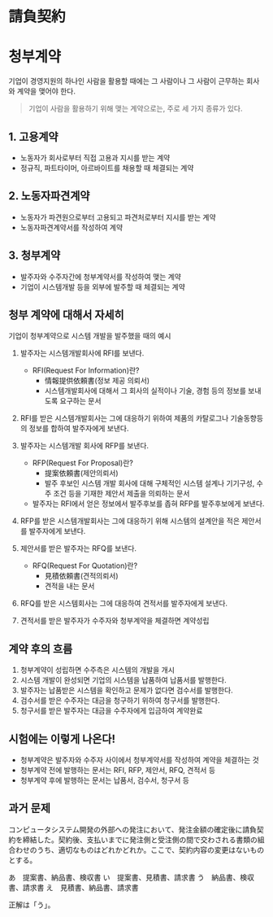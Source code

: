 # 請負契約
# 청부계약

기업이 경영지원의 하나인 사람을 활용할 때에는 그 사람이나 그 사람이 근무하는 회사와 계약을 맺어야 한다.

> 기업이 사람을 활용하기 위해 맺는 계약으로는, 주로 세 가지 종류가 있다.

## 1. 고용계약

- 노동자가 회사로부터 직접 고용과 지시를 받는 계약
- 정규직, 파트타이머, 아르바이트를 채용할 때 체결되는 계약

## 2. 노동자파견계약

- 노동자가 파견원으로부터 고용되고 파견처로부터 지시를 받는 계약
- 노동자파견계약서를 작성하여 계약

## 3. 청부계약

- 발주자와 수주자간에 청부계약서를 작성하여 맺는 계약
- 기업이 시스템개발 등을 외부에 발주할 때 체결되는 계약

## 청부 계약에 대해서 자세히

기업이 청부계약으로 시스템 개발을 발주했을 때의 예시

1. 발주자는 시스템개발회사에 RFI를 보낸다.

   - RFI(Request For Information)란?
      - 情報提供依頼書(정보 제공 의뢰서)
      - 시스템개발회사에 대해서 그 회사의 실적이나 기술, 경험 등의 정보를 보내도록 요구하는 문서

2. RFI를 받은 시스템개발회사는 그에 대응하기 위하여 제품의 카탈로그나 기술동향등의 정보를 합하여 발주자에게 보낸다.

3. 발주자는 시스템개발 회사에 RFP를 보낸다.

   - RFP(Request For Proposal)란?
     - 提案依頼書(제안의뢰서)
     - 발주 후보인 시스템 개발 회사에 대해 구체적인 시스템 설계나 기기구성, 수주 조건 등을 기재한 제안서 제출을 의뢰하는 문서
   - 발주자는 RFI에서 얻은 정보에서 발주후보를 좁혀 RFP를 발주후보에게 보낸다.

4. RFP를 받은 시스템개발회사는 그에 대응하기 위해 시스템의 설계안을 적은 제안서를 발주자에게 보낸다.

5. 제안서를 받은 발주자는 RFQ를 보낸다.

   - RFQ(Request For Quotation)란?
     - 見積依頼書(견적의뢰서)
     - 견적을 내는 문서

6. RFQ를 받은 시스템회사는 그에 대응하여 견적서를 발주자에게 보낸다.

7. 견적서를 받은 발주자가 수주자와 청부계약을 체결하면 계약성립

## 계약 후의 흐름

1. 청부계약이 성립하면 수주측은 시스템의 개발을 개시
2. 시스템 개발이 완성되면 기업의 시스템을 납품하여 납품서를 발행한다.
3. 발주자는 납품받은 시스템을 확인하고 문제가 없다면 검수서를 발행한다.
4. 검수서를 받은 수주자는 대금을 청구하기 위하여 청구서를 발행한다.
5. 청구서를 받은 발주자는 대금을 수주자에게 입금하여 계약완료

## 시험에는 이렇게 나온다!

- 청부계약은 발주자와 수주자 사이에서 청부계약서를 작성하여 계약을 체결하는 것
- 청부계약 전에 발행하는 문서는 RFI, RFP, 제안서, RFQ, 견적서 등
- 청부계약 후에 발행하는 문서는 납품서, 검수서, 청구서 등

## 과거 문제

コンピュータシステム開発の外部への発注において、発注金額の確定後に請負契約を締結した。契約後、支払いまでに発注側と受注側の間で交わされる書類の組合わせのうち、適切なものはどれかどれか。ここで、契約内容の変更はないものとする。

あ　提案書、納品書、検収書
い　提案書、見積書、請求書
う　納品書、検収書、請求書
え　見積書、納品書、請求書

正解は「う」。
